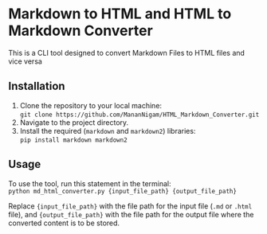 # Markdown to HTML and HTML to Markdown Converter

This is a CLI tool designed to convert Markdown Files to HTML files and vice versa

## Installation
1. Clone the repository to your local machine:  
   `git clone https://github.com/MananNigam/HTML_Markdown_Converter.git`
2. Navigate to the project directory.
3. Install the required (`markdown` and `markdown2`) libraries:  
   `pip install markdown markdown2`

## Usage
To use the tool, run this statement in the terminal:  
`python md_html_converter.py {input_file_path} {output_file_path}`  

Replace `{input_file_path}` with the file path for the input file (`.md` or `.html` file), and `{output_file_path}` with the file path for the output file where the converted content is to be stored.
